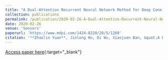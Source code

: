 ```yaml
---
title: "A Dual-Attention Recurrent Neural Network Method for Deep Cone Thickener Underflow Concentration Prediction"
collection: publications
permalink: /publication/2020-02-26-A-Dual-Attention-Recurrent-Neural-Network-Method-for-Deep-Cone-Thickener-Underflow-Concentration-Prediction
date: 2020-02-26
venue: 'Sensors'
paperurl: 'https://www.mdpi.com/1424-8220/20/5/1260'
citation: '**Zhaolin Yuan**, Jinlong Hu, Di Wu, Xiaojuan Ban, &quot;A Dual-Attention Recurrent Neural Network Method for Deep Cone Thickener Underflow Concentration Prediction.&quot; Sensors, 2020.'
---
```

[Access paper here](https://www.mdpi.com/1424-8220/20/5/1260){:target="_blank"}
